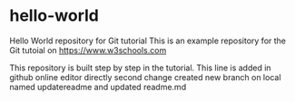 # hello-world
Hello World repository for Git tutorial
This is an example repository for the Git tutoial on https://www.w3schools.com

This repository is built step by step in the tutorial. 
This line is added in github online editor directly 
second change 
created new branch on local named updatereadme and updated readme.md
